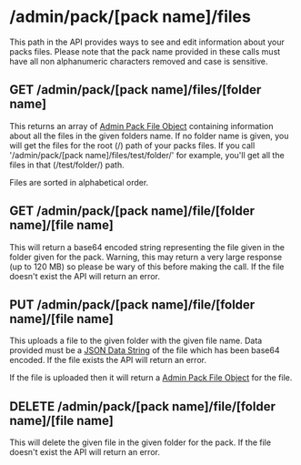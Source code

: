 # /admin/pack/[pack name]/files

This path in the API provides ways to see and edit information about your packs files. Please note that the pack name
provided in these calls must have all non alphanumeric characters removed and case is sensitive.

## GET /admin/pack/[pack name]/files/[folder name]

This returns an array of [Admin Pack File Object](/api-docs/v1/_objects/admin/pack-file) containing information about
all the files in the given folders name. If no folder name is given, you will get the files for the root (/) path of
your packs files. If you call '/admin/pack/[pack name]/files/test/folder/' for example, you'll get all the files in
that (/test/folder/) path.

Files are sorted in alphabetical order.

## GET /admin/pack/[pack name]/file/[folder name]/[file name]

This will return a base64 encoded string representing the file given in the folder given for the pack. Warning, this may
return a very large response (up to 120 MB) so please be wary of this before making the call. If the file doesn't exist
the API will return an error.

## PUT /admin/pack/[pack name]/file/[folder name]/[file name]

This uploads a file to the given folder with the given file name. Data provided must be a
[JSON Data String](/api-docs/v1/_objects/json-data-string) of the file which has been base64 encoded. If the file exists
the API will return an error.

If the file is uploaded then it will return a [Admin Pack File Object](/api-docs/v1/_objects/admin/pack-file) for the
file.

## DELETE /admin/pack/[pack name]/file/[folder name]/[file name]

This will delete the given file in the given folder for the pack. If the file doesn't exist the API will return an
error.
